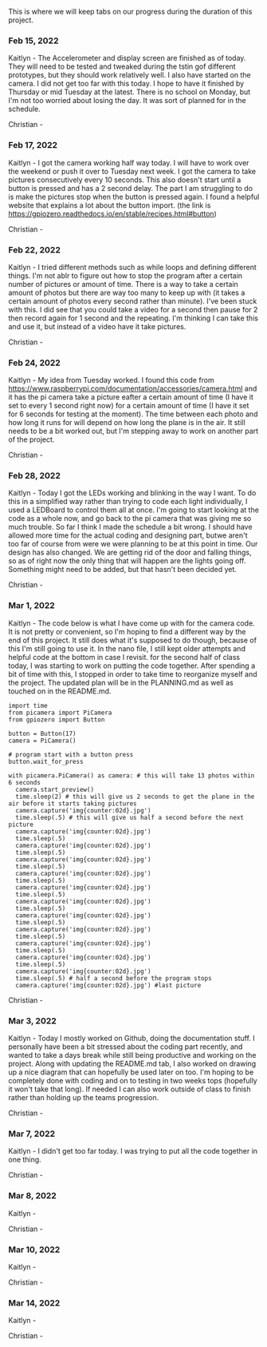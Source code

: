 This is where we will keep tabs on our progress during the duration of this project.


### Feb 15, 2022
Kaitlyn - The Accelerometer and display screen are finished as of today. They will need to be tested and tweaked during the tstin gof different prototypes, but they should work relatively well. I also have started on the camera. I did not get too far with this today. I hope to have it finished by Thursday or mid Tuesday at the latest. There is no school on Monday, but I'm not too worried about losing the day. It was sort of planned for in the schedule.

Christian - 

### Feb 17, 2022
Kaitlyn - I got the camera working half way today. I will have to work over the weekend or push it over to Tuesday next week. I got the camera to take pictures consecutively every 10 seconds. This also doesn't start until a button is pressed and has a 2 second delay. The part I am struggling to do is make the pictures stop when the button is pressed again. I found a helpful website that explains a lot about the button import. (the link is https://gpiozero.readthedocs.io/en/stable/recipes.html#button)


Christian - 

### Feb 22, 2022
Kaitlyn - I tried different methods such as while loops and defining different things. I'm not ablr to figure out how to stop the program after a certain number of pictures or amount of time. There is a way to take a certain amount of photos but there are way too many to keep up with (it takes a certain amount of photos every second rather than minute). I've been stuck with this. I did see that you could take a video for a second then pause for 2 then record again for 1 second and the repeating. I'm thinking I can take this and use it, but instead of a video have it take pictures.


Christian -

### Feb 24, 2022
Kaitlyn - My idea from Tuesday worked. I found this code from https://www.raspberrypi.com/documentation/accessories/camera.html and it has the pi camera take a picture eafter a certain amount of time (I have it set to every 1 second right now) for a certain amount of time (I have it set for 6 seconds for testing at the moment). The time between each photo and how long it runs for will depend on how long the plane is in the air. It still needs to be a bit worked out, but I'm stepping away to work on another part of the project.


Christian -

### Feb 28, 2022 
Kaitlyn - Today I got the LEDs working and blinking in the way I want. To do this in a simplified way rather than trying to code each light individually, I used a LEDBoard to control them all at once. I'm going to start looking at the code as a whole now, and go back to the pi camera that was giving me so much trouble. So far I think I made the schedule a bit wrong. I should have allowed more time for the actual coding and designing part, butwe aren't too far of course from were we were planning to be at this point in time. Our design has also changed. We are getting rid of the door and falling things, so as of right now the only thing that will happen are the lights going off. Something might need to be added, but that hasn't been decided yet.

Christian -


### Mar 1, 2022 
Kaitlyn - The code below is what I have come up with for the camera code. It is not pretty or convenient, so I'm hoping to find a different way by the end of this project. It still does what it's supposed to do though, because of this I'm still going to use it. In the nano file, I still kept older attempts and helpful code at the bottom in case I revisit. for the second half of class today, I was starting to work on putting the code together. After spending a bit of time with this, I stopped in order to take time to reorganize myself and the project. The updated plan will be in the PLANNING.md as well as touched on in the README.md.

```
import time
from picamera import PiCamera
from gpiozero import Button

button = Button(17)
camera = PiCamera()

# program start with a button press
button.wait_for_press

with picamera.PiCamera() as camera: # this will take 13 photos within 6 seconds
  camera.start_preview()
  time.sleep(2) # this will give us 2 seconds to get the plane in the air before it starts taking pictures
  camera.capture('img{counter:02d}.jpg')
  time.sleep(.5) # this will give us half a second before the next picture
  camera.capture('img{counter:02d}.jpg')
  time.sleep(.5)
  camera.capture('img{counter:02d}.jpg')
  time.sleep(.5)
  camera.capture('img{counter:02d}.jpg')
  time.sleep(.5)
  camera.capture('img{counter:02d}.jpg')
  time.sleep(.5)
  camera.capture('img{counter:02d}.jpg')
  time.sleep(.5)
  camera.capture('img{counter:02d}.jpg')
  time.sleep(.5)
  camera.capture('img{counter:02d}.jpg')
  time.sleep(.5)
  camera.capture('img{counter:02d}.jpg')
  time.sleep(.5)
  camera.capture('img{counter:02d}.jpg')
  time.sleep(.5)
  camera.capture('img{counter:02d}.jpg')
  time.sleep(.5)
  camera.capture('img{counter:02d}.jpg')
  time.sleep(.5) # half a second before the program stops
  camera.capture('img{counter:02d}.jpg') #last picture
 ```


Christian -

### Mar 3, 2022 
Kaitlyn - Today I mostly worked on Github, doing the documentation stuff. I personally have been a bit stressed about the coding part recently, and wanted to take a days break while still being productive and working on the project. Along with updating the README.md tab, I also worked on drawing up a nice diagram that can hopefully be used later on too. I'm hoping to be completely done with coding and on to testing in two weeks tops (hopefully it won't take that long). If needed I can also work outside of class to finish rather than holding up the teams progression. 


Christian -

### Mar 7, 2022 
Kaitlyn - I didn't get too far today. I was trying to put all the code together in one thing.


Christian -

### Mar 8, 2022 
Kaitlyn - 


Christian -

### Mar 10, 2022 
Kaitlyn - 


Christian -

### Mar 14, 2022 
Kaitlyn - 


Christian -
